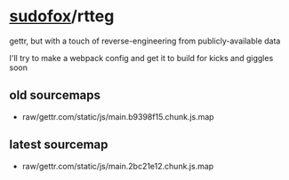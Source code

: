 # [sudofox](https://github.com/sudofox)/rtteg

gettr, but with a touch of reverse-engineering from publicly-available data

I'll try to make a webpack config and get it to build for kicks and giggles soon

## old sourcemaps

- raw/gettr.com/static/js/main.b9398f15.chunk.js.map

## latest sourcemap 

- raw/gettr.com/static/js/main.2bc21e12.chunk.js.map


